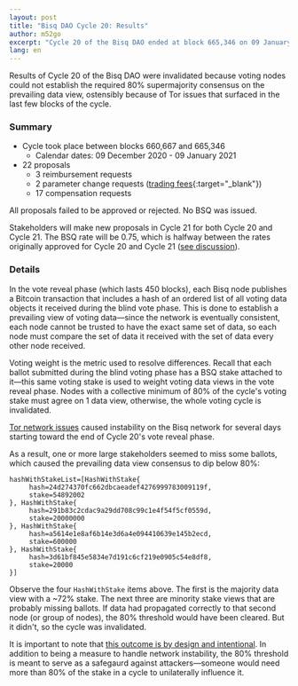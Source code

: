 ```yaml
---
layout: post
title: "Bisq DAO Cycle 20: Results"
author: m52go
excerpt: "Cycle 20 of the Bisq DAO ended at block 665,346 on 09 January 2021. Results for this cycle were invalidated because of network irregularities. <br><br>"
lang: en
---
```


Results of Cycle 20 of the Bisq DAO were invalidated because voting nodes could not establish the required 80% supermajority consensus on the prevailing data view, ostensibly because of Tor issues that surfaced in the last few blocks of the cycle.

### Summary

* Cycle took place between blocks 660,667 and 665,346
  * Calendar dates: 09 December 2020 - 09 January 2021
* 22 proposals
  * 3 reimbursement requests
  * 2 parameter change requests ([trading fees](https://bisq.wiki/Update_BSQ_trading_fees){:target="_blank"})
  * 17 compensation requests

All proposals failed to be approved or rejected. No BSQ was issued.

Stakeholders will make new proposals in Cycle 21 for both Cycle 20 and Cycle 21. The BSQ rate will be 0.75, which is halfway between the rates originally approved for Cycle 20 and Cycle 21 ([see discussion](https://github.com/bisq-network/compensation/issues/755#issuecomment-760297872)).

### Details

In the vote reveal phase (which lasts 450 blocks), each Bisq node publishes a Bitcoin transaction that includes a hash of an ordered list of all voting data objects it received during the blind vote phase. This is done to establish a prevailing view of voting data—since the network is eventually consistent, each node cannot be trusted to have the exact same set of data, so each node must compare the set of data it received with the set of data every other node received.

Voting weight is the metric used to resolve differences. Recall that each ballot submitted during the blind voting phase has a BSQ stake attached to it—this same voting stake is used to weight voting data views in the vote reveal phase. Nodes with a collective minimum of 80% of the cycle's voting stake must agree on 1 data view, otherwise, the whole voting cycle is invalidated.

[Tor network issues](https://lists.torproject.org/pipermail/network-health/2021-January/000659.html) caused instability on the Bisq network for several days starting toward the end of Cycle 20's vote reveal phase.

As a result, one or more large stakeholders seemed to miss some ballots, which caused the prevailing data view consensus to dip below 80%:

```
hashWithStakeList=[HashWithStake{
     hash=24d274370fc662dbcaeadef4276999783009119f,
     stake=54892002
}, HashWithStake{
     hash=291b83c2cdac9a29dd708c99c1e4f54f5cf0559d,
     stake=20000000
}, HashWithStake{
     hash=a5614e1e8af6b14e3d6a4e094410639e145b2ecd,
     stake=600000
}, HashWithStake{
     hash=3d61bf845e5834e7d191c6cf219e0905c54e8df8,
     stake=20000
}]
```

Observe the four `HashWithStake` items above. The first is the majority data view with a ~72% stake. The next three are minority stake views that are probably missing ballots. If data had propagated correctly to that second node (or group of nodes), the 80% threshold would have been cleared. But it didn't, so the cycle was invalidated.

It is important to note that [this outcome is by design and intentional](https://docs.bisq.network/dao-user-reference.html#determining-consensus). In addition to being a measure to handle network instability, the 80% threshold is meant to serve as a safegaurd against attackers—someone would need more than 80% of the stake in a cycle to unilaterally influence it.
